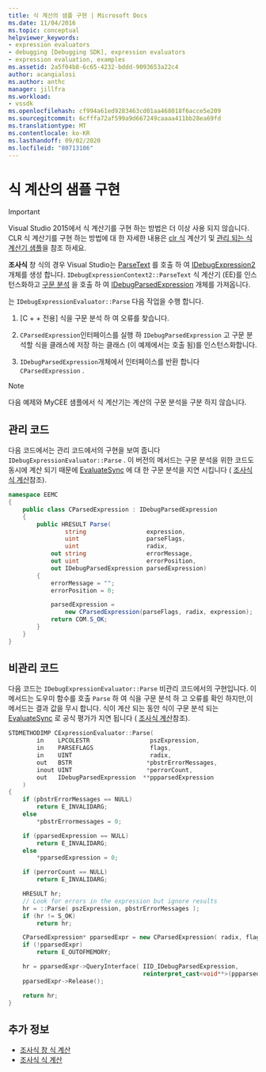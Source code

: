 ```yaml
---
title: 식 계산의 샘플 구현 | Microsoft Docs
ms.date: 11/04/2016
ms.topic: conceptual
helpviewer_keywords:
- expression evaluators
- debugging [Debugging SDK], expression evaluators
- expression evaluation, examples
ms.assetid: 2a5f04b8-6c65-4232-bddd-9093653a22c4
author: acangialosi
ms.author: anthc
manager: jillfra
ms.workload:
- vssdk
ms.openlocfilehash: cf994a61ed9283463cd01aa468018f6acce5e209
ms.sourcegitcommit: 6cfffa72af599a9d667249caaaa411bb28ea69fd
ms.translationtype: MT
ms.contentlocale: ko-KR
ms.lasthandoff: 09/02/2020
ms.locfileid: "80713106"
---
```

# <a name="sample-implementation-of-expression-evaluation"></a>식 계산의 샘플 구현
> [!IMPORTANT]
> Visual Studio 2015에서 식 계산기를 구현 하는 방법은 더 이상 사용 되지 않습니다. CLR 식 계산기를 구현 하는 방법에 대 한 자세한 내용은 [clr 식](https://github.com/Microsoft/ConcordExtensibilitySamples/wiki/CLR-Expression-Evaluators) 계산기 및 [관리 되는 식 계산기 샘플](https://github.com/Microsoft/ConcordExtensibilitySamples/wiki/Managed-Expression-Evaluator-Sample)을 참조 하세요.

 **조사식** 창 식의 경우 Visual Studio는 [ParseText](../../extensibility/debugger/reference/idebugexpressioncontext2-parsetext.md) 를 호출 하 여 [IDebugExpression2](../../extensibility/debugger/reference/idebugexpression2.md) 개체를 생성 합니다. `IDebugExpressionContext2::ParseText` 식 계산기 (EE)를 인스턴스화하고 [구문 분석](../../extensibility/debugger/reference/idebugexpressionevaluator-parse.md) 을 호출 하 여 [IDebugParsedExpression](../../extensibility/debugger/reference/idebugparsedexpression.md) 개체를 가져옵니다.

 는 `IDebugExpressionEvaluator::Parse` 다음 작업을 수행 합니다.

1. [C + + 전용] 식을 구문 분석 하 여 오류를 찾습니다.

2. `CParsedExpression`인터페이스를 실행 하 `IDebugParsedExpression` 고 구문 분석할 식을 클래스에 저장 하는 클래스 (이 예제에서는 호출 됨)를 인스턴스화합니다.

3. `IDebugParsedExpression`개체에서 인터페이스를 반환 합니다 `CParsedExpression` .

> [!NOTE]
> 다음 예제와 MyCEE 샘플에서 식 계산기는 계산의 구문 분석을 구분 하지 않습니다.

## <a name="managed-code"></a>관리 코드
 다음 코드에서는 관리 코드에서의 구현을 보여 줍니다 `IDebugExpressionEvaluator::Parse` . 이 버전의 메서드는 구문 분석을 위한 코드도 동시에 계산 되기 때문에 [EvaluateSync](../../extensibility/debugger/reference/idebugparsedexpression-evaluatesync.md) 에 대 한 구문 분석을 지연 시킵니다 ( [조사식 식 계산](../../extensibility/debugger/evaluating-a-watch-expression.md)참조).

```csharp
namespace EEMC
{
    public class CParsedExpression : IDebugParsedExpression
    {
        public HRESULT Parse(
                string                 expression,
                uint                   parseFlags,
                uint                   radix,
            out string                 errorMessage,
            out uint                   errorPosition,
            out IDebugParsedExpression parsedExpression)
        {
            errorMessage = "";
            errorPosition = 0;

            parsedExpression =
                new CParsedExpression(parseFlags, radix, expression);
            return COM.S_OK;
        }
    }
}
```

## <a name="unmanaged-code"></a>비관리 코드
다음 코드는 `IDebugExpressionEvaluator::Parse` 비관리 코드에서의 구현입니다. 이 메서드는 도우미 함수를 호출 `Parse` 하 여 식을 구문 분석 하 고 오류를 확인 하지만,이 메서드는 결과 값을 무시 합니다. 식이 계산 되는 동안 식이 구문 분석 되는 [EvaluateSync](../../extensibility/debugger/reference/idebugparsedexpression-evaluatesync.md) 로 공식 평가가 지연 됩니다 ( [조사식 계산](../../extensibility/debugger/evaluating-a-watch-expression.md)참조).

```cpp
STDMETHODIMP CExpressionEvaluator::Parse(
        in    LPCOLESTR                 pszExpression,
        in    PARSEFLAGS                flags,
        in    UINT                      radix,
        out   BSTR                     *pbstrErrorMessages,
        inout UINT                     *perrorCount,
        out   IDebugParsedExpression  **ppparsedExpression
    )
{
    if (pbstrErrorMessages == NULL)
        return E_INVALIDARG;
    else
        *pbstrErrormessages = 0;

    if (pparsedExpression == NULL)
        return E_INVALIDARG;
    else
        *pparsedExpression = 0;

    if (perrorCount == NULL)
        return E_INVALIDARG;

    HRESULT hr;
    // Look for errors in the expression but ignore results
    hr = ::Parse( pszExpression, pbstrErrorMessages );
    if (hr != S_OK)
        return hr;

    CParsedExpression* pparsedExpr = new CParsedExpression( radix, flags, pszExpression );
    if (!pparsedExpr)
        return E_OUTOFMEMORY;

    hr = pparsedExpr->QueryInterface( IID_IDebugParsedExpression,
                                      reinterpret_cast<void**>(ppparsedExpression) );
    pparsedExpr->Release();

    return hr;
}
```

## <a name="see-also"></a>추가 정보
- [조사식 창 식 계산](../../extensibility/debugger/evaluating-a-watch-window-expression.md)
- [조사식 식 계산](../../extensibility/debugger/evaluating-a-watch-expression.md)
